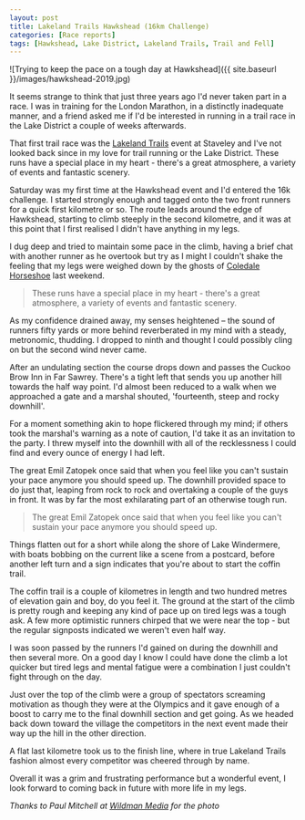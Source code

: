 ```yaml
---
layout: post
title: Lakeland Trails Hawkshead (16km Challenge)
categories: [Race reports]
tags: [Hawkshead, Lake District, Lakeland Trails, Trail and Fell]
---
```

![Trying to keep the pace on a tough day at Hawkshead]({{ site.baseurl }}/images/hawkshead-2019.jpg) 

It seems strange to think that just three years ago I'd never taken part in a race. I was in training for the London Marathon, in a distinctly inadequate manner, and a friend asked me if I'd be interested in running in a trail race in the Lake District a couple of weeks afterwards. 

That first trail race was the [Lakeland Trails]("http://www.lakelandtrails.org/") event at Staveley and I've not looked back since in my love for trail running or the Lake District. These runs have a special place in my heart - there's a great atmosphere, a variety of events and fantastic scenery.

Saturday was my first time at the Hawkshead event and I'd entered the 16k challenge. I started strongly enough and tagged onto the two front runners for a quick first kilometre or so. The route leads around the edge of Hawkshead, starting to climb steeply in the second kilometre, and it was at this point that I first realised I didn't have anything in my legs. 

I dug deep and tried to maintain some pace in the climb, having a brief chat with another runner as he overtook but try as I might I couldn't shake the feeling that my legs were weighed down by the ghosts of [Coledale Horseshoe]("../coledale-horseshoe-2019/") last weekend.

>These runs have a special place in my heart - there's a great atmosphere, a variety of events and fantastic scenery.

As my confidence drained away, my senses heightened – the sound of runners fifty yards or more behind reverberated in my mind with a steady, metronomic, thudding. I dropped to ninth and thought I could possibly cling on but the second wind never came.

After an undulating section the course drops down and passes the Cuckoo Brow Inn in Far Sawrey. There's a tight left that sends you up another hill towards the half way point. I'd almost been reduced to a walk when we approached a gate and a marshal shouted, 'fourteenth, steep and rocky downhill'. 

For a moment something akin to hope flickered through my mind; if others took the marshal's warning as a note of caution, I'd take it as an invitation to the party. I threw myself into the downhill with all of the recklessness I could find and every ounce of energy I had left. 

The great Emil Zatopek once said that when you feel like you can't sustain your pace anymore you should speed up. The downhill provided space to do just that, leaping from rock to rock and overtaking a couple of the guys in front. It was by far the most exhilarating part of an otherwise tough run.

>The great Emil Zatopek once said that when you feel like you can't sustain your pace anymore you should speed up.

Things flatten out for a short while along the shore of Lake Windermere, with boats bobbing on the current like a scene from a postcard, before another left turn and a sign indicates that you're about to start the coffin trail. 

The coffin trail is a couple of kilometres in length and two hundred metres of elevation gain and boy, do you feel it. The ground at the start of the climb is pretty rough and keeping any kind of pace up on tired legs was a tough ask. A few more optimistic runners chirped that we were near the top - but the regular signposts indicated we weren't even half way.

I was soon passed by the runners I'd gained on during the downhill and then several more. On a good day I know I could have done the climb a lot quicker but tired legs and mental fatigue were a combination I just couldn't fight through on the day.

Just over the top of the climb were a group of spectators screaming motivation as though they were at the Olympics and it gave enough of a boost to carry me to the final downhill section and get going. As we headed back down toward the village the competitors in the next event made their way up the hill in the other direction.

A flat last kilometre took us to the finish line, where in true Lakeland Trails fashion almost every competitor was cheered through by name. 

Overall it was a grim and frustrating performance but a wonderful event, I look forward to coming back in future with more life in my legs.

*Thanks to Paul Mitchell at [Wildman Media]("https://www.wildman-media.com/") for the photo*
